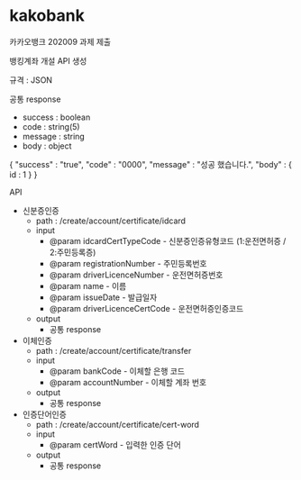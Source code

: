# kakobank
카카오뱅크 202009 과제 제출

뱅킹계좌 개설 API 생성

규격 : JSON

공통 response
 - success : boolean
 - code : string(5)
 - message : string
 - body : object

{
  "success" : "true",
  "code" : "0000",
  "message" : "성공 했습니다.",
  "body" : {
    id : 1
  }
}

API
 - 신분증인증
   - path : /create/account/certificate/idcard
   - input
     * @param idcardCertTypeCode    - 신분증인증유형코드 (1:운전면허증 / 2:주민등록증)
     * @param registrationNumber    - 주민등록번호
     * @param driverLicenceNumber   - 운전면허증번호
     * @param name                  - 이름
     * @param issueDate             - 발급일자
     * @param driverLicenceCertCode - 운전면허증인증코드
    - output
      - 공통 response
 - 이체인증
   - path : /create/account/certificate/transfer
   - input
     * @param bankCode - 이체할 은행 코드
     * @param accountNumber - 이체할 계좌 번호
    - output
      - 공통 response
 - 인증단어인증
   - path : /create/account/certificate/cert-word
   - input
      * @param certWord - 입력한 인증 단어
   - output
     - 공통 response
